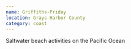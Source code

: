 ```yaml
---
name: Griffiths-Priday
location: Grays Harbor County
category: coast
---
```


Saltwater beach activities on the Pacific Ocean
